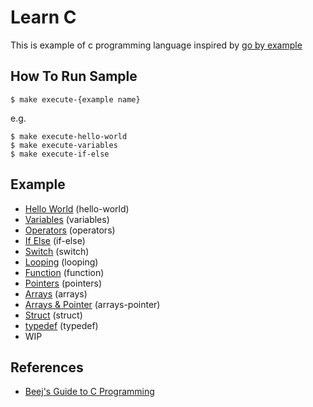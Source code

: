 # Learn C

This is example of c programming language inspired by [go by example](https://gobyexample.com)

## How To Run Sample

```
$ make execute-{example name}
```

e.g.

```
$ make execute-hello-world
$ make execute-variables
$ make execute-if-else
```

## Example

- [Hello World](examples/hello-world/hello-world.c) (hello-world)
- [Variables](examples/variables/variables.c) (variables)
- [Operators](examples/operators/operators.c) (operators)
- [If Else](examples/if-else/if-else.c) (if-else)
- [Switch](examples/switch/switch.c) (switch)
- [Looping](examples/looping/looping.c) (looping)
- [Function](examples/function/function.c) (function)
- [Pointers](examples/pointers/pointers.c) (pointers)
- [Arrays](examples/arrays/arrays.c) (arrays)
- [Arrays & Pointer](examples/arrays/arrays_pointer.c) (arrays-pointer)
- [Struct](examples/struct/struct.c) (struct)
- [typedef](examples/typedef/typedef.c) (typedef)
- WIP

## References

- [Beej's Guide to C Programming](https://beej.us/guide/bgc/html/split/index.html)
